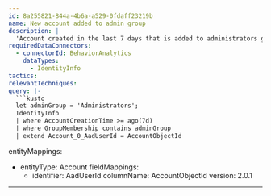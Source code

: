 ```yaml
---
id: 8a255821-844a-4b6a-a529-0fdaff23219b
name: New account added to admin group
description: |
  'Account created in the last 7 days that is added to administrators group'
requiredDataConnectors:
  - connectorId: BehaviorAnalytics
    dataTypes:
      - IdentityInfo
tactics:
relevantTechniques:
query: |-
  ```kusto
  let adminGroup = 'Administrators';
  IdentityInfo
  | where AccountCreationTime >= ago(7d)
  | where GroupMembership contains adminGroup
  | extend Account_0_AadUserId = AccountObjectId
  ```
entityMappings:
  - entityType: Account
    fieldMappings:
      - identifier: AadUserId
        columnName: AccountObjectId
version: 2.0.1
---
```



